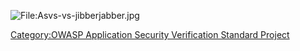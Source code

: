 ![<File:Asvs-vs-jibberjabber.jpg>](Asvs-vs-jibberjabber.jpg
"File:Asvs-vs-jibberjabber.jpg")

[Category:OWASP Application Security Verification Standard
Project](Category:OWASP_Application_Security_Verification_Standard_Project "wikilink")